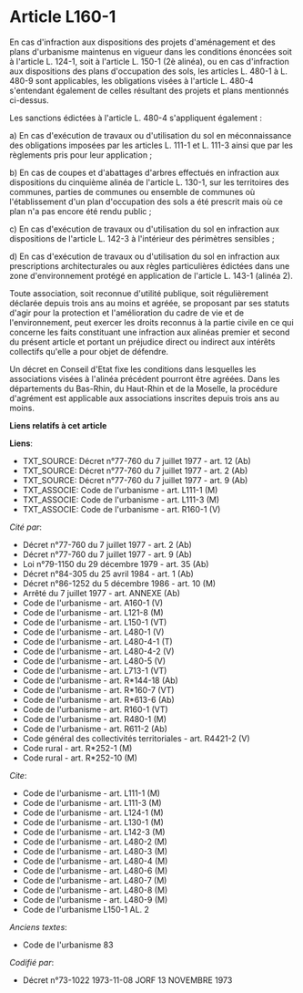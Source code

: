 # Article L160-1

En cas d'infraction aux dispositions des projets d'aménagement et des plans d'urbanisme maintenus en vigueur dans les
conditions énoncées soit à l'article L. 124-1, soit à l'article L. 150-1 (2è alinéa), ou en cas d'infraction aux dispositions
des plans d'occupation des sols, les articles L. 480-1 à L. 480-9 sont applicables, les obligations visées à l'article L.
480-4 s'entendant également de celles résultant des projets et plans mentionnés ci-dessus.

Les sanctions édictées à l'article L. 480-4 s'appliquent également :

a) En cas d'exécution de travaux ou d'utilisation du sol en méconnaissance des obligations imposées par les articles L. 111-1
et L. 111-3 ainsi que par les règlements pris pour leur application ;

b) En cas de coupes et d'abattages d'arbres effectués en infraction aux dispositions du cinquième alinéa de l'article L.
130-1, sur les territoires des communes, parties de communes ou ensemble de communes où l'établissement d'un plan
d'occupation des sols a été prescrit mais où ce plan n'a pas encore été rendu public ;

c) En cas d'exécution de travaux ou d'utilisation du sol en infraction aux dispositions de l'article L. 142-3 à l'intérieur
des périmètres sensibles ;

d) En cas d'exécution de travaux ou d'utilisation du sol en infraction aux prescriptions architecturales ou aux règles
particulières édictées dans une zone d'environnement protégé en application de l'article L. 143-1 (alinéa 2).

Toute association, soit reconnue d'utilité publique, soit régulièrement déclarée depuis trois ans au moins et agréée, se
proposant par ses statuts d'agir pour la protection et l'amélioration du cadre de vie et de l'environnement, peut exercer les
droits reconnus à la partie civile en ce qui concerne les faits constituant une infraction aux alinéas premier et second du
présent article et portant un préjudice direct ou indirect aux intérêts collectifs qu'elle a pour objet de défendre.

Un décret en Conseil d'Etat fixe les conditions dans lesquelles les associations visées à l'alinéa précédent pourront être
agréées. Dans les départements du Bas-Rhin, du Haut-Rhin et de la Moselle, la procédure d'agrément est applicable aux
associations inscrites depuis trois ans au moins.

**Liens relatifs à cet article**

**Liens**:

  - TXT_SOURCE: Décret n°77-760 du 7 juillet 1977 - art. 12 (Ab)
  - TXT_SOURCE: Décret n°77-760 du 7 juillet 1977 - art. 2 (Ab)
  - TXT_SOURCE: Décret n°77-760 du 7 juillet 1977 - art. 9 (Ab)
  - TXT_ASSOCIE: Code de l'urbanisme - art. L111-1 (M)
  - TXT_ASSOCIE: Code de l'urbanisme - art. L111-3 (M)
  - TXT_ASSOCIE: Code de l'urbanisme - art. R160-1 (V)

_Cité par_:

  - Décret n°77-760 du 7 juillet 1977 - art. 2 (Ab)
  - Décret n°77-760 du 7 juillet 1977 - art. 9 (Ab)
  - Loi n°79-1150 du 29 décembre 1979 - art. 35 (Ab)
  - Décret n°84-305 du 25 avril 1984 - art. 1 (Ab)
  - Décret n°86-1252 du 5 décembre 1986 - art. 10 (M)
  - Arrêté du 7 juillet 1977 - art. ANNEXE (Ab)
  - Code de l'urbanisme - art. A160-1 (V)
  - Code de l'urbanisme - art. L121-8 (M)
  - Code de l'urbanisme - art. L150-1 (VT)
  - Code de l'urbanisme - art. L480-1 (V)
  - Code de l'urbanisme - art. L480-4-1 (T)
  - Code de l'urbanisme - art. L480-4-2 (V)
  - Code de l'urbanisme - art. L480-5 (V)
  - Code de l'urbanisme - art. L713-1 (VT)
  - Code de l'urbanisme - art. R*144-18 (Ab)
  - Code de l'urbanisme - art. R*160-7 (VT)
  - Code de l'urbanisme - art. R*613-6 (Ab)
  - Code de l'urbanisme - art. R160-1 (VT)
  - Code de l'urbanisme - art. R480-1 (M)
  - Code de l'urbanisme - art. R611-2 (Ab)
  - Code général des collectivités territoriales - art. R4421-2 (V)
  - Code rural - art. R*252-1 (M)
  - Code rural - art. R*252-10 (M)

_Cite_:

  - Code de l'urbanisme - art. L111-1 (M)
  - Code de l'urbanisme - art. L111-3 (M)
  - Code de l'urbanisme - art. L124-1 (M)
  - Code de l'urbanisme - art. L130-1 (M)
  - Code de l'urbanisme - art. L142-3 (M)
  - Code de l'urbanisme - art. L480-2 (M)
  - Code de l'urbanisme - art. L480-3 (M)
  - Code de l'urbanisme - art. L480-4 (M)
  - Code de l'urbanisme - art. L480-6 (M)
  - Code de l'urbanisme - art. L480-7 (M)
  - Code de l'urbanisme - art. L480-8 (M)
  - Code de l'urbanisme - art. L480-9 (M)
  - Code de l'urbanisme L150-1 AL. 2

_Anciens textes_:

  - Code de l'urbanisme 83

_Codifié par_:

  - Décret n°73-1022 1973-11-08 JORF 13 NOVEMBRE 1973
